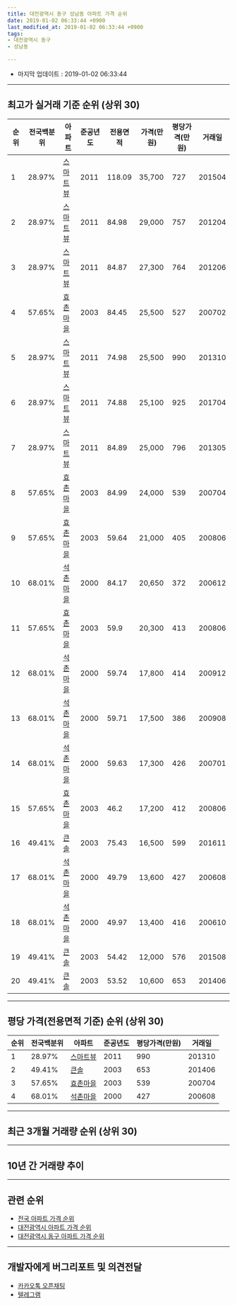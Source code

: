 ```yaml
---
title: 대전광역시 동구 성남동 아파트 가격 순위
date: 2019-01-02 06:33:44 +0900
last_modified_at: 2019-01-02 06:33:44 +0900
tags:
- 대전광역시 동구
- 성남동

---
```


* 마지막 업데이트 : 2019-01-02 06:33:44

---

## 최고가 실거래 기준 순위 (상위 30)


|순위|전국백분위|아파트|준공년도|전용면적|가격(만원)|평당가격(만원)|거래일|
|---|---|---|---|---|---|---|---|
|1|28.97%|[스마트뷰](https://search.naver.com/search.naver?query=%EB%8C%80%EC%A0%84%EA%B4%91%EC%97%AD%EC%8B%9C+%EB%8F%99%EA%B5%AC+%EC%84%B1%EB%82%A8%EB%8F%99+%EC%8A%A4%EB%A7%88%ED%8A%B8%EB%B7%B0)|2011|118.09|35,700|727|201504|
|2|28.97%|[스마트뷰](https://search.naver.com/search.naver?query=%EB%8C%80%EC%A0%84%EA%B4%91%EC%97%AD%EC%8B%9C+%EB%8F%99%EA%B5%AC+%EC%84%B1%EB%82%A8%EB%8F%99+%EC%8A%A4%EB%A7%88%ED%8A%B8%EB%B7%B0)|2011|84.98|29,000|757|201204|
|3|28.97%|[스마트뷰](https://search.naver.com/search.naver?query=%EB%8C%80%EC%A0%84%EA%B4%91%EC%97%AD%EC%8B%9C+%EB%8F%99%EA%B5%AC+%EC%84%B1%EB%82%A8%EB%8F%99+%EC%8A%A4%EB%A7%88%ED%8A%B8%EB%B7%B0)|2011|84.87|27,300|764|201206|
|4|57.65%|[효촌마을](https://search.naver.com/search.naver?query=%EB%8C%80%EC%A0%84%EA%B4%91%EC%97%AD%EC%8B%9C+%EB%8F%99%EA%B5%AC+%EC%84%B1%EB%82%A8%EB%8F%99+%ED%9A%A8%EC%B4%8C%EB%A7%88%EC%9D%84)|2003|84.45|25,500|527|200702|
|5|28.97%|[스마트뷰](https://search.naver.com/search.naver?query=%EB%8C%80%EC%A0%84%EA%B4%91%EC%97%AD%EC%8B%9C+%EB%8F%99%EA%B5%AC+%EC%84%B1%EB%82%A8%EB%8F%99+%EC%8A%A4%EB%A7%88%ED%8A%B8%EB%B7%B0)|2011|74.98|25,500|990|201310|
|6|28.97%|[스마트뷰](https://search.naver.com/search.naver?query=%EB%8C%80%EC%A0%84%EA%B4%91%EC%97%AD%EC%8B%9C+%EB%8F%99%EA%B5%AC+%EC%84%B1%EB%82%A8%EB%8F%99+%EC%8A%A4%EB%A7%88%ED%8A%B8%EB%B7%B0)|2011|74.88|25,100|925|201704|
|7|28.97%|[스마트뷰](https://search.naver.com/search.naver?query=%EB%8C%80%EC%A0%84%EA%B4%91%EC%97%AD%EC%8B%9C+%EB%8F%99%EA%B5%AC+%EC%84%B1%EB%82%A8%EB%8F%99+%EC%8A%A4%EB%A7%88%ED%8A%B8%EB%B7%B0)|2011|84.89|25,000|796|201305|
|8|57.65%|[효촌마을](https://search.naver.com/search.naver?query=%EB%8C%80%EC%A0%84%EA%B4%91%EC%97%AD%EC%8B%9C+%EB%8F%99%EA%B5%AC+%EC%84%B1%EB%82%A8%EB%8F%99+%ED%9A%A8%EC%B4%8C%EB%A7%88%EC%9D%84)|2003|84.99|24,000|539|200704|
|9|57.65%|[효촌마을](https://search.naver.com/search.naver?query=%EB%8C%80%EC%A0%84%EA%B4%91%EC%97%AD%EC%8B%9C+%EB%8F%99%EA%B5%AC+%EC%84%B1%EB%82%A8%EB%8F%99+%ED%9A%A8%EC%B4%8C%EB%A7%88%EC%9D%84)|2003|59.64|21,000|405|200806|
|10|68.01%|[석촌마을](https://search.naver.com/search.naver?query=%EB%8C%80%EC%A0%84%EA%B4%91%EC%97%AD%EC%8B%9C+%EB%8F%99%EA%B5%AC+%EC%84%B1%EB%82%A8%EB%8F%99+%EC%84%9D%EC%B4%8C%EB%A7%88%EC%9D%84)|2000|84.17|20,650|372|200612|
|11|57.65%|[효촌마을](https://search.naver.com/search.naver?query=%EB%8C%80%EC%A0%84%EA%B4%91%EC%97%AD%EC%8B%9C+%EB%8F%99%EA%B5%AC+%EC%84%B1%EB%82%A8%EB%8F%99+%ED%9A%A8%EC%B4%8C%EB%A7%88%EC%9D%84)|2003|59.9|20,300|413|200806|
|12|68.01%|[석촌마을](https://search.naver.com/search.naver?query=%EB%8C%80%EC%A0%84%EA%B4%91%EC%97%AD%EC%8B%9C+%EB%8F%99%EA%B5%AC+%EC%84%B1%EB%82%A8%EB%8F%99+%EC%84%9D%EC%B4%8C%EB%A7%88%EC%9D%84)|2000|59.74|17,800|414|200912|
|13|68.01%|[석촌마을](https://search.naver.com/search.naver?query=%EB%8C%80%EC%A0%84%EA%B4%91%EC%97%AD%EC%8B%9C+%EB%8F%99%EA%B5%AC+%EC%84%B1%EB%82%A8%EB%8F%99+%EC%84%9D%EC%B4%8C%EB%A7%88%EC%9D%84)|2000|59.71|17,500|386|200908|
|14|68.01%|[석촌마을](https://search.naver.com/search.naver?query=%EB%8C%80%EC%A0%84%EA%B4%91%EC%97%AD%EC%8B%9C+%EB%8F%99%EA%B5%AC+%EC%84%B1%EB%82%A8%EB%8F%99+%EC%84%9D%EC%B4%8C%EB%A7%88%EC%9D%84)|2000|59.63|17,300|426|200701|
|15|57.65%|[효촌마을](https://search.naver.com/search.naver?query=%EB%8C%80%EC%A0%84%EA%B4%91%EC%97%AD%EC%8B%9C+%EB%8F%99%EA%B5%AC+%EC%84%B1%EB%82%A8%EB%8F%99+%ED%9A%A8%EC%B4%8C%EB%A7%88%EC%9D%84)|2003|46.2|17,200|412|200806|
|16|49.41%|[큰솔](https://search.naver.com/search.naver?query=%EB%8C%80%EC%A0%84%EA%B4%91%EC%97%AD%EC%8B%9C+%EB%8F%99%EA%B5%AC+%EC%84%B1%EB%82%A8%EB%8F%99+%ED%81%B0%EC%86%94)|2003|75.43|16,500|599|201611|
|17|68.01%|[석촌마을](https://search.naver.com/search.naver?query=%EB%8C%80%EC%A0%84%EA%B4%91%EC%97%AD%EC%8B%9C+%EB%8F%99%EA%B5%AC+%EC%84%B1%EB%82%A8%EB%8F%99+%EC%84%9D%EC%B4%8C%EB%A7%88%EC%9D%84)|2000|49.79|13,600|427|200608|
|18|68.01%|[석촌마을](https://search.naver.com/search.naver?query=%EB%8C%80%EC%A0%84%EA%B4%91%EC%97%AD%EC%8B%9C+%EB%8F%99%EA%B5%AC+%EC%84%B1%EB%82%A8%EB%8F%99+%EC%84%9D%EC%B4%8C%EB%A7%88%EC%9D%84)|2000|49.97|13,400|416|200610|
|19|49.41%|[큰솔](https://search.naver.com/search.naver?query=%EB%8C%80%EC%A0%84%EA%B4%91%EC%97%AD%EC%8B%9C+%EB%8F%99%EA%B5%AC+%EC%84%B1%EB%82%A8%EB%8F%99+%ED%81%B0%EC%86%94)|2003|54.42|12,000|576|201508|
|20|49.41%|[큰솔](https://search.naver.com/search.naver?query=%EB%8C%80%EC%A0%84%EA%B4%91%EC%97%AD%EC%8B%9C+%EB%8F%99%EA%B5%AC+%EC%84%B1%EB%82%A8%EB%8F%99+%ED%81%B0%EC%86%94)|2003|53.52|10,600|653|201406|


---

## 평당 가격(전용면적 기준) 순위 (상위 30)


|순위|전국백분위|아파트|준공년도|평당가격(만원)|거래일|
|---|---|---|---|---|---|
|1|28.97%|[스마트뷰](https://search.naver.com/search.naver?query=%EB%8C%80%EC%A0%84%EA%B4%91%EC%97%AD%EC%8B%9C+%EB%8F%99%EA%B5%AC+%EC%84%B1%EB%82%A8%EB%8F%99+%EC%8A%A4%EB%A7%88%ED%8A%B8%EB%B7%B0)|2011|990|201310|
|2|49.41%|[큰솔](https://search.naver.com/search.naver?query=%EB%8C%80%EC%A0%84%EA%B4%91%EC%97%AD%EC%8B%9C+%EB%8F%99%EA%B5%AC+%EC%84%B1%EB%82%A8%EB%8F%99+%ED%81%B0%EC%86%94)|2003|653|201406|
|3|57.65%|[효촌마을](https://search.naver.com/search.naver?query=%EB%8C%80%EC%A0%84%EA%B4%91%EC%97%AD%EC%8B%9C+%EB%8F%99%EA%B5%AC+%EC%84%B1%EB%82%A8%EB%8F%99+%ED%9A%A8%EC%B4%8C%EB%A7%88%EC%9D%84)|2003|539|200704|
|4|68.01%|[석촌마을](https://search.naver.com/search.naver?query=%EB%8C%80%EC%A0%84%EA%B4%91%EC%97%AD%EC%8B%9C+%EB%8F%99%EA%B5%AC+%EC%84%B1%EB%82%A8%EB%8F%99+%EC%84%9D%EC%B4%8C%EB%A7%88%EC%9D%84)|2000|427|200608|


---

## 최근 3개월 거래량 순위 (상위 30)


<div style="width:100%;">
    <canvas id="deal_count_ranking" height="250"></canvas>
</div>


<script>
new Chart(document.getElementById("deal_count_ranking"), {
    type: 'horizontalBar',
    data: {
        labels: ['스마트뷰', '석촌마을'],
        datasets: [{
            label: '실거래 수',
            data: [8, 4],
            borderColor: "rgba(255, 0, 128, 1)",
            backgroundColor: "rgba(255, 0, 128, 0.5)",
            fill: false,
        }]
    },
    options: {
        responsive: true,
        title: {
            display: true,
            text: '최근 3개월 거래량 순위'
        },
        tooltips: {
            mode: 'index',
            intersect: false,
            callbacks: {
                title: function(tooltipItems, data) {
                    return "실거래 수:";
                },
                label: function(tooltipItem, data) {
                    return data.labels[tooltipItem.index] + ": " + tooltipItem.xLabel;
                }
            }
        },
        hover: {
            mode: 'nearest',
            intersect: true
        },
        scales: {
            xAxes: [{
                display: true,
                scaleLabel: {
                    display: true,
                    labelString: '실거래 수'
                },
                ticks: {
                    suggestedMin: 0,
                }
            }],
            yAxes: [{
                display: true,
                ticks: {
                    autoSkip: false,
                    callback: function(value, index, values) {
                        if (value.length > 15)
                            return value.substr(0, 13) + "...";
                        else
                            return value;
                    }
                },
                scaleLabel: {
                    display: false,
                }
            }]
        }
    }
});

</script>


---

## 10년 간 거래량 추이


<div style="width:100%;">
    <canvas id="deal_progress" height="250"></canvas>
</div>

<script>
new Chart(document.getElementById("deal_progress"), {
    type: 'line',
    data: {
        labels: ['200901','200902','200903','200904','200905','200906','200907','200908','200909','200910','200911','200912','201001','201002','201003','201004','201005','201006','201007','201008','201009','201010','201011','201012','201101','201102','201103','201104','201105','201106','201107','201108','201109','201110','201111','201112','201201','201202','201203','201204','201205','201206','201207','201208','201209','201210','201211','201212','201301','201302','201303','201304','201305','201306','201307','201308','201309','201310','201311','201312','201401','201402','201403','201404','201405','201406','201407','201408','201409','201410','201411','201412','201501','201502','201503','201504','201505','201506','201507','201508','201509','201510','201511','201512','201601','201602','201603','201604','201605','201606','201607','201608','201609','201610','201611','201612','201701','201702','201703','201704','201705','201706','201707','201708','201709','201710','201711','201712','201801','201802','201803','201804','201805','201806','201807','201808','201809','201810','201811','201812','201901'],
        datasets: [{
            label: '실거래 수',
            pointRadius: 1,
            data: [6, 5, 7, 26, 11, 12, 16, 13, 9, 17, 13, 6, 8, 10, 17, 5, 7, 6, 7, 10, 3, 14, 8, 6, 12, 7, 13, 7, 14, 5, 12, 10, 11, 13, 5, 6, 8, 21, 9, 17, 9, 16, 3, 9, 3, 10, 9, 10, 5, 18, 14, 13, 17, 10, 10, 5, 16, 15, 13, 11, 11, 21, 15, 23, 24, 11, 15, 18, 20, 20, 13, 10, 21, 21, 14, 30, 22, 20, 28, 19, 17, 12, 16, 11, 13, 10, 17, 16, 15, 26, 15, 21, 18, 20, 19, 20, 7, 16, 21, 12, 20, 22, 12, 19, 20, 19, 13, 19, 23, 6, 15, 13, 13, 9, 6, 7, 17, 20, 7, 5, 0],
            borderColor: "rgba(255, 201, 14, 1)",
            backgroundColor: "rgba(255, 201, 14, 0.5)",
            fill: true,
        }]
    },
    options: {
        responsive: true,
        title: {
            display: true,
            text: '10년간 거래량 추이'
        },
        tooltips: {
            mode: 'index',
            intersect: false,
        },
        hover: {
            mode: 'nearest',
            intersect: true
        },
        scales: {
            xAxes: [{
                display: true,
                scaleLabel: {
                    display: true,
                    labelString: '년/월'
                }
            }],
            yAxes: [{
                display: true,
                ticks: {
                    suggestedMin: 0,
                },
                scaleLabel: {
                    display: true,
                    labelString: '실거래 수'
                }
            }]
        }
    }
});

</script>


---

## 관련 순위

- [전국 아파트 가격 순위](https://inasie.github.io/apt-ranking/전국)
- [대전광역시 아파트 가격 순위](https://inasie.github.io/apt-ranking/대전광역시)
- [대전광역시 동구 아파트 가격 순위](https://inasie.github.io/apt-ranking/대전광역시-동구)


---

## 개발자에게 버그리포트 및 의견전달

- [카카오톡 오픈채팅](https://open.kakao.com/o/gLJUAP4)
- [텔레그램](https://t.me/inasie)

